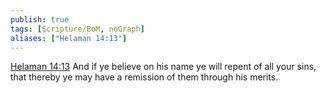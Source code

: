 ```yaml
---
publish: true
tags: [Scripture/BoM, noGraph]
aliases: ["Helaman 14:13"]
---
```

[Helaman 14:13](https://churchofjesuschrist.org/study/scriptures/bofm/hel/14?lang=eng&id=p13#p13) And if ye believe on his name ye will repent of all your sins, that thereby ye may have a remission of them through his merits.
